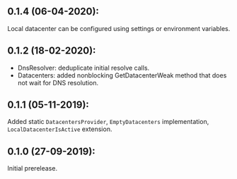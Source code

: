 ## 0.1.4 (06-04-2020):

Local datacenter can be configured using settings or environment variables.

## 0.1.2 (18-02-2020):

- DnsResolver: deduplicate initial resolve calls.
- Datacenters: added nonblocking GetDatacenterWeak method that does not wait for DNS resolution.

## 0.1.1 (05-11-2019):

Added static `DatacentersProvider`, `EmptyDatacenters` implementation, `LocalDatacenterIsActive` extension.

## 0.1.0 (27-09-2019): 

Initial prerelease.